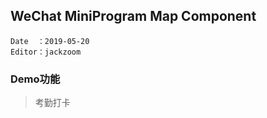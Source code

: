 ## WeChat MiniProgram Map Component ##

>
    Date  ：2019-05-20
    Editor：jackzoom

### Demo功能 ###
>考勤打卡
>>
    
    
